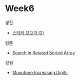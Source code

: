 # Week6

경환
- [스티커 모으기 (2)](https://school.programmers.co.kr/learn/courses/30/lessons/12971/)

형준
- [Search in Rotated Sorted Array](https://leetcode.com/problems/search-in-rotated-sorted-array/)

성원
- [Monotone Increasing Digits](https://leetcode.com/problems/monotone-increasing-digits/)
